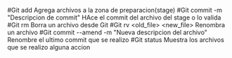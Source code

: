 #Git add <file>
Agrega archivos a la zona de preparacion(stage)
#Git commit -m "Descripcion de commit"
HAce el commit del archivo del stage o lo valida
#Git rm <file>
Borra un archivo desde Git
#Git rv <old_file> <new_file>
Renombra un archivo
#Git commit --amend -m "Nueva descripcion del archivo"
Renombre el ultimo commit que se realizo
#Git status
Muestra los archivos que se realizo alguna accion
